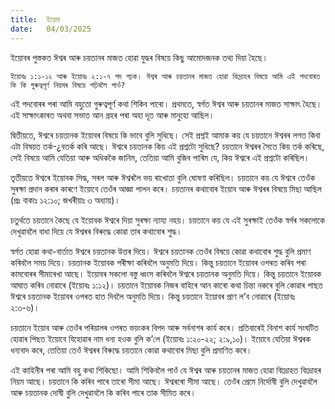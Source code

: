 ```yaml
---
title:  ইয়োব
date:   04/03/2025
---
```


ইয়োবৰ পুস্তকত ঈশ্বৰ আৰু চয়তানৰ মাজত হোৱা যুদ্ধৰ বিষয়ে কিছু আমোদজনক তথ্য দিয়া হৈছে।

`ইয়োবঃ ১:১-১২ আৰু ইয়োবঃ ২:১-৭ পদ পঢ়ক। ঈশ্বৰ আৰু চয়তানৰ মাজত হোৱা বিদ্ৰোহৰ বিষয়ে আমি এই পদবোৰত কি কি গুৰুত্বপূৰ্ণ নিয়মৰ বিষয়ে পঢ়িবলৈ পাওঁ?`

এই পদবোৰৰ পৰা আমি বহুতো গুৰুত্বপূৰ্ণ কথা শিকিব পাৰো। প্ৰথমতে, স্বৰ্গত ঈশ্বৰ আৰু চয়তানৰ মাজত সাক্ষাৎ হৈছে। এই সাক্ষাৎকাৰত অথবা সভাত আন গ্ৰহৰ পৰা অহা দূত আৰু মানুহো আছিল।

দ্বিতীয়তে, ঈশ্বৰে চয়তানক ইয়োবৰ বিষয়ে কি ভাবে বুলি সুধিছে। সেই প্ৰশ্নই আমাক কয় যে চয়তানে ঈশ্বৰৰ লগত কিবা এটা বিষয়ত তৰ্ক-¿বতৰ্ক কৰি আছে। ঈশ্বৰে চয়তানক কিয় এই প্ৰশ্নটো সুধিছে? চয়তানে ঈশ্বৰৰ সৈতে কিয় তৰ্ক কৰিছে, সেই বিষয়ে আমি যেতিয়া আৰু অধিককৈ জানিম, তেতিয়া আমি বুজিব পাৰিম যে, কিয় ঈশ্বৰে এই প্ৰশ্নটো কৰিছিল।

তৃতীয়তে ঈশ্বৰে ইয়োবক সিদ্ধ, সৰল আৰু ঈশ্বৰলৈ ভয় ৰাখোতা বুলি ঘোষণা কৰিছিল। চয়তানে কয় যে ঈশ্বৰে তেওঁক সুৰক্ষা প্ৰদান কৰাৰ কাৰণে ইয়োবে তেওঁৰ আজ্ঞা পালন কৰে। চয়তানৰ কথাবোৰ ইয়োব আৰু ঈশ্বৰৰ বিষয়ে মিছা আছিল (প্ৰঃ বাক্যঃ ১২:১০; জখৰীয়াঃ ৩ অধ্যায়)।

চতুৰ্থতে চয়তানে কৈছে যে ইয়োবক ঈশ্বৰে দিয়া সুৰক্ষা ন্যায্য নহয়। চয়তানে কয় যে এই সুৰক্ষাই তেওঁক স্বৰ্গৰ সকলোকে দেখুৱাবলৈ বাধা দিয়ে যে ঈশ্বৰৰ বিৰুদ্ধে কোৱা তাৰ কথাবোৰ শুদ্ধ।

স্বৰ্গত হোৱা কথা-বাৰ্তাত ঈশ্বৰে চয়তানক উত্তৰ দিয়ে। ঈশ্বৰে চয়তানক তেওঁৰ বিষয়ে কোৱা কথাবোৰ শুদ্ধ বুলি প্ৰমাণ কৰিবলৈ সময় দিয়ে। চয়তানক ইয়োবক পৰীক্ষা কৰিবলৈ অনুমতি দিয়ে। কিন্তু চয়তানে ইয়োবৰ ওপৰত কৰিব পৰা কামবোৰৰ সীমাৰেখা আছে। ইয়োবৰ সকলো বস্তু ধ্বংস কৰিবলৈ ঈশ্বৰে চয়তানক অনুমতি দিয়ে। কিন্তু চয়তানে ইয়োবক আঘাত কৰিব নোৱাৰে (ইয়োবঃ ১:১২)। চয়তানে ইয়োবক নিজৰ বাহিৰে আন কাৰো কথা চিন্তা নকৰে বুলি কোৱাৰ পাছত ঈশ্বৰে চয়তানক ইয়োবৰ ওপৰত হাত দিবলৈ অনুমতি দিয়ে। কিন্তু চয়তানে ইয়োবৰ প্ৰাণ ল’ব নোৱাৰে (ইয়োবঃ ২:৩-৬)।

চয়তানে ইয়োব আৰু তেওঁৰ পৰিয়ালৰ ওপৰত ভয়ংকৰ বিপদ আৰু সৰ্বনাশৰ কাৰ্য কৰে। প্ৰতিবাৰেই বিনাশ কাৰ্য সংঘটিত হোৱাৰ পিছত ইয়োবে যিহোৱাৰ নাম ধন্য হওক বুলি ক’লে (ইয়োবঃ ১:২০-২২; ২:৯,১০)। ইয়োবে যেতিয়া ঈশ্বৰক ধন্যবাদ কৰে, তেতিয়া তেওঁ ঈশ্বৰৰ বিৰুদ্ধে চয়তানে কোৱা কথাবোৰ মিছা বুলি প্ৰমাণিত কৰে।

এই কাহিনীৰ পৰা আমি বহু কথা শিকিছো। আমি শিকিবলৈ পাওঁ যে ঈশ্বৰ আৰু চয়তানৰ মাজত হোৱা বিদ্ৰোহত বিদ্ৰোহৰ নিয়ম আছে। চয়তানে কি কৰিব পাৰে তাৰো সীমা আছে। ঈশ্বৰৰো সীমা আছে। তেওঁৰ প্ৰেমে নিৰ্দোষী বুলি দেখুৱাবলৈ আৰু চয়তানক দোষী বুলি দেখুৱাবলৈ কি কৰিব পাৰে তাক সীমিত কৰে।